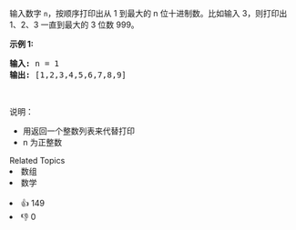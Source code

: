 <p>输入数字 <code>n</code>，按顺序打印出从 1 到最大的 n 位十进制数。比如输入 3，则打印出 1、2、3 一直到最大的 3 位数 999。</p>

<p><strong>示例 1:</strong></p>

<pre><strong>输入:</strong> n = 1
<strong>输出:</strong> [1,2,3,4,5,6,7,8,9]
</pre>

<p>&nbsp;</p>

<p>说明：</p>

<ul>
	<li>用返回一个整数列表来代替打印</li>
	<li>n 为正整数</li>
</ul>
<div><div>Related Topics</div><div><li>数组</li><li>数学</li></div></div><br><div><li>👍 149</li><li>👎 0</li></div>